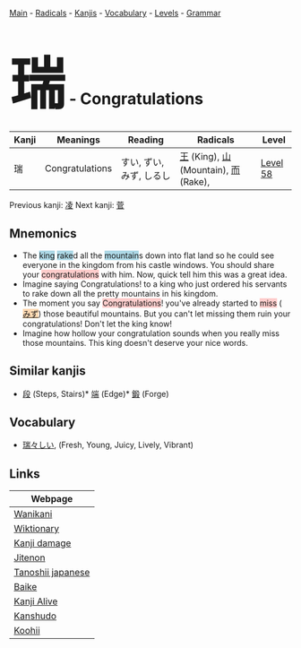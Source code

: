 <style> bigfont {font-size: 100px}</style>
[Main](../README.md) -
[Radicals](../radicals.md) -
[Kanjis](../kanjis.md) -
[Vocabulary](../vocabulary.md) -
[Levels](../levels.md) -
[Grammar](../grammar.md)
# <bigfont> 瑞</bigfont> - Congratulations 

| Kanji | Meanings | Reading | Radicals | Level |
| --- | --- | --- | --- | --- |
| 瑞 | Congratulations | すい, ずい, みず, しるし | [王](../radicals/王.md) (King), [山](../radicals/山.md) (Mountain), [而](../radicals/而.md) (Rake),  | [Level 58](../levels/wk_level58.md) |

Previous kanji: [凌](凌.md) Next kanji: [菅](菅.md) 

## Mnemonics
 * The <span style="background-color:#ADD8E6"> king</span> <span style="background-color:#ADD8E6"> rake</span>d all the <span style="background-color:#ADD8E6"> mountain</span>s down into flat land so he could see everyone in the kingdom from his castle windows. You should share your <span style="background-color:#ffcccb"> congratulations</span> with him. Now, quick tell him this was a great idea.
* Imagine saying Congratulations! to a king who just ordered his servants to rake down all the pretty mountains in his kingdom.
* The moment you say <span style="background-color:#ffcccb"> Congratulations</span>! you've already started to <span style="background-color:#ffcccb"> miss</span> (<span style="background-color:#fed8b1"> [みず](https://jisho.org/search/みず)</span>) those beautiful mountains. But you can't let missing them ruin your congratulations! Don't let the king know!
* Imagine how hollow your congratulation sounds when you really miss those mountains. This king doesn't deserve your nice words.


## Similar kanjis
 * [段](段.md) (Steps, Stairs)* [端](端.md) (Edge)* [鍛](鍛.md) (Forge)


## Vocabulary
 * [瑞々しい](../vocabulary/瑞.md), (Fresh, Young, Juicy, Lively, Vibrant)



## Links 

| Webpage |
| --- |
| [Wanikani          ](https://www.wanikani.com/kanji/瑞) |
| [Wiktionary        ](https://en.wiktionary.org/wiki/瑞) |
| [Kanji damage      ](http://www.kanjidamage.com/kanji/search?utf8=✓&q=瑞) |
| [Jitenon           ](https://jitenon.com/kanji/瑞) |
| [Tanoshii japanese ](https://www.tanoshiijapanese.com/dictionary/kanji.cfm?k=瑞) |
| [Baike             ](https://baike.baidu.com/item/瑞) |
| [Kanji Alive       ](https://app.kanjialive.com/瑞) |
| [Kanshudo          ](https://www.kanshudo.com/searchmn?q=瑞) |
| [Koohii            ](https://kanji.koohii.com/study/kanji/瑞) |

